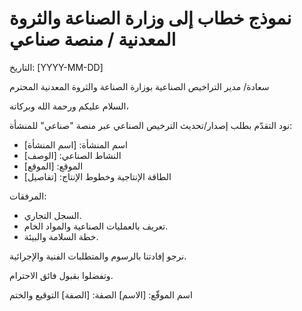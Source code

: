 # نموذج خطاب إلى وزارة الصناعة والثروة المعدنية / منصة صناعي

التاريخ: [YYYY-MM-DD]

سعادة/ مدير التراخيص الصناعية بوزارة الصناعة والثروة المعدنية المحترم

السلام عليكم ورحمة الله وبركاته،

نود التقدّم بطلب إصدار/تحديث الترخيص الصناعي عبر منصة "صناعي" للمنشأة:
- اسم المنشأة: [اسم المنشأة]
- النشاط الصناعي: [الوصف]
- الموقع: [الموقع]
- الطاقة الإنتاجية وخطوط الإنتاج: [تفاصيل]

المرفقات:
- السجل التجاري.
- تعريف بالعمليات الصناعية والمواد الخام.
- خطة السلامة والبيئة.

نرجو إفادتنا بالرسوم والمتطلبات الفنية والإجرائية.

وتفضلوا بقبول فائق الاحترام.

اسم الموقّع: [الاسم]
الصفة: [الصفة]
التوقيع والختم

